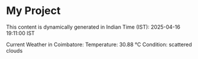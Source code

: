 # My Project

This content is dynamically generated in Indian Time (IST): 2025-04-16 19:11:00 IST


Current Weather in Coimbatore:
Temperature: 30.88 °C
Condition: scattered clouds
